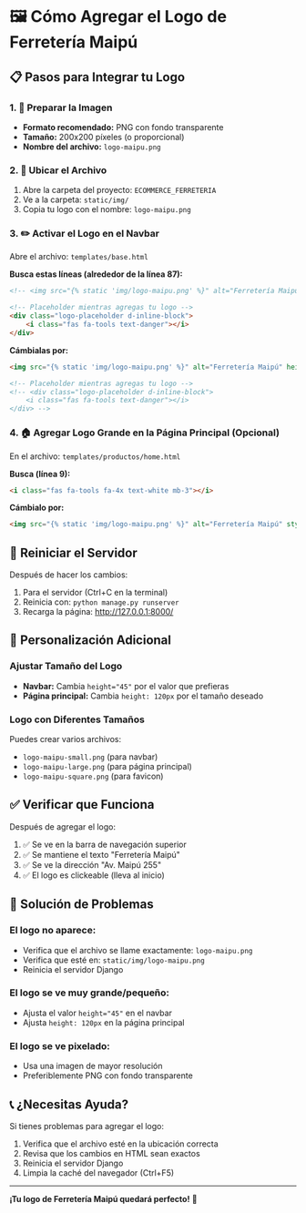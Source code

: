 # 🖼️ Cómo Agregar el Logo de Ferretería Maipú

## 📋 Pasos para Integrar tu Logo

### 1. 📁 Preparar la Imagen
- **Formato recomendado:** PNG con fondo transparente
- **Tamaño:** 200x200 píxeles (o proporcional)
- **Nombre del archivo:** `logo-maipu.png`

### 2. 📂 Ubicar el Archivo
1. Abre la carpeta del proyecto: `ECOMMERCE_FERRETERIA`
2. Ve a la carpeta: `static/img/`
3. Copia tu logo con el nombre: `logo-maipu.png`

### 3. ✏️ Activar el Logo en el Navbar
Abre el archivo: `templates/base.html`

**Busca estas líneas (alrededor de la línea 87):**
```html
<!-- <img src="{% static 'img/logo-maipu.png' %}" alt="Ferretería Maipú" height="45" class="me-2"> -->

<!-- Placeholder mientras agregas tu logo -->
<div class="logo-placeholder d-inline-block">
    <i class="fas fa-tools text-danger"></i>
</div>
```

**Cámbialas por:**
```html
<img src="{% static 'img/logo-maipu.png' %}" alt="Ferretería Maipú" height="45" class="me-2">

<!-- Placeholder mientras agregas tu logo -->
<!-- <div class="logo-placeholder d-inline-block">
    <i class="fas fa-tools text-danger"></i>
</div> -->
```

### 4. 🏠 Agregar Logo Grande en la Página Principal (Opcional)
En el archivo: `templates/productos/home.html`

**Busca (línea 9):**
```html
<i class="fas fa-tools fa-4x text-white mb-3"></i>
```

**Cámbialo por:**
```html
<img src="{% static 'img/logo-maipu.png' %}" alt="Ferretería Maipú" style="height: 120px;" class="mb-3">
```

## 🔄 Reiniciar el Servidor

Después de hacer los cambios:
1. Para el servidor (Ctrl+C en la terminal)
2. Reinicia con: `python manage.py runserver`
3. Recarga la página: http://127.0.0.1:8000/

## 🎨 Personalización Adicional

### Ajustar Tamaño del Logo
- **Navbar:** Cambia `height="45"` por el valor que prefieras
- **Página principal:** Cambia `height: 120px` por el tamaño deseado

### Logo con Diferentes Tamaños
Puedes crear varios archivos:
- `logo-maipu-small.png` (para navbar)
- `logo-maipu-large.png` (para página principal)
- `logo-maipu-square.png` (para favicon)

## ✅ Verificar que Funciona

Después de agregar el logo:
1. ✅ Se ve en la barra de navegación superior
2. ✅ Se mantiene el texto "Ferretería Maipú"
3. ✅ Se ve la dirección "Av. Maipú 255"
4. ✅ El logo es clickeable (lleva al inicio)

## 🚨 Solución de Problemas

### El logo no aparece:
- Verifica que el archivo se llame exactamente: `logo-maipu.png`
- Verifica que esté en: `static/img/logo-maipu.png`
- Reinicia el servidor Django

### El logo se ve muy grande/pequeño:
- Ajusta el valor `height="45"` en el navbar
- Ajusta `height: 120px` en la página principal

### El logo se ve pixelado:
- Usa una imagen de mayor resolución
- Preferiblemente PNG con fondo transparente

## 📞 ¿Necesitas Ayuda?

Si tienes problemas para agregar el logo:
1. Verifica que el archivo esté en la ubicación correcta
2. Revisa que los cambios en HTML sean exactos
3. Reinicia el servidor Django
4. Limpia la caché del navegador (Ctrl+F5)

---

**¡Tu logo de Ferretería Maipú quedará perfecto!** 🎉